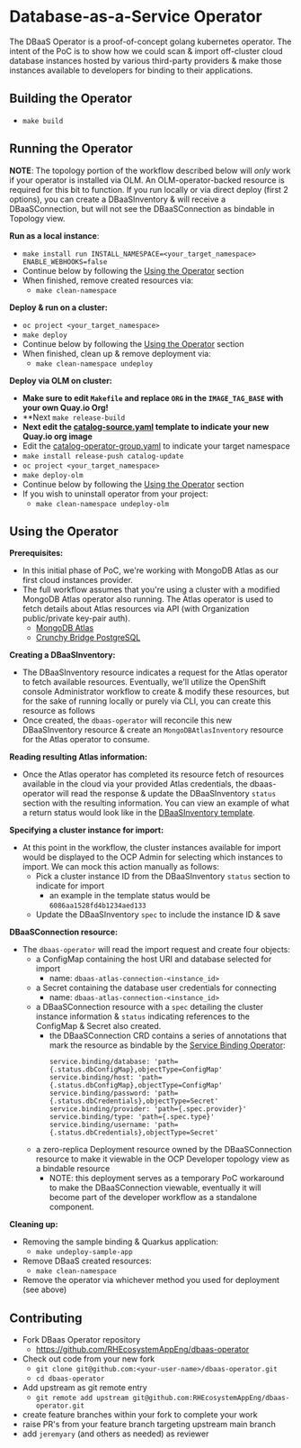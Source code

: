 # Database-as-a-Service Operator
The DBaaS Operator is a proof-of-concept golang kubernetes operator. The intent of the PoC is to show how we could
scan & import off-cluster cloud database instances hosted by various third-party providers & make those instances
available to developers for binding to their applications.

## Building the Operator
- `make build`

## Running the Operator
**NOTE**: The topology portion of the workflow described below will *only* work if your operator is installed via OLM.
An OLM-operator-backed resource is required for this bit to function. If you run locally or via direct deploy (first 2
options), you can create a DBaaSInventory & will receive a DBaaSConnection, but will not see the DBaaSConnection as
bindable in Topology view.

**Run as a local instance**:
- `make install run INSTALL_NAMESPACE=<your_target_namespace> ENABLE_WEBHOOKS=false`
- Continue below by following the [Using the Operator](#using-the-operator) section
- When finished, remove created resources via:
  - `make clean-namespace`

**Deploy & run on a cluster:**
- `oc project <your_target_namespace>`
- `make deploy`
- Continue below by following the [Using the Operator](#using-the-operator) section
- When finished, clean up & remove deployment via:
  - `make clean-namespace undeploy`

**Deploy via OLM on cluster:**
- **Make sure to edit `Makefile` and replace `ORG` in the `IMAGE_TAG_BASE` with your own Quay.io Org!**
- **Next `make release-build`
- **Next edit the [catalog-source.yaml](config/samples/catalog-source.yaml) template to indicate your new Quay.io org image**
- Edit the [catalog-operator-group.yaml](config/samples/catalog-operator-group.yaml) to indicate your target namespace
- `make install release-push catalog-update`
- `oc project <your_target_namespace>`
- `make deploy-olm`
- Continue below by following the [Using the Operator](#using-the-operator) section
- If you wish to uninstall operator from your project:
  - `make clean-namespace undeploy-olm`

## Using the Operator

**Prerequisites:**
- In this initial phase of PoC, we're working with MongoDB Atlas as our first cloud instances provider.
- The full workflow assumes that you're using a cluster with a modified MongoDB Atlas operator also running. The Atlas
  operator is used to fetch details about Atlas resources via API (with Organization public/private key-pair auth).
  - [MongoDB Atlas](https://github.com/RHEcosystemAppEng/mongodb-atlas-kubernetes)
  - [Crunchy Bridge PostgreSQL](https://github.com/CrunchyData/crunchy-bridge-operator)

**Creating a DBaaSInventory:**
- The DBaaSInventory resource indicates a request for the Atlas operator to fetch available resources. Eventually, we'll
  utilize the OpenShift console Administrator workflow to create & modify these resources, but for the sake of running
  locally or purely via CLI, you can create this resource as follows
- Once created, the `dbaas-operator` will reconcile this new DBaaSInventory resource & create an `MongoDBAtlasInventory` resource
  for the Atlas operator to consume.

**Reading resulting Atlas information:**
- Once the Atlas operator has completed its resource fetch of resources available in the cloud via your provided Atlas
  credentials, the dbaas-operator will read the response & update the DBaaSInventory `status` section with the resulting
  information. You can view an example of what a return status would look like in the
  [DBaaSInventory template](config/samples/dbaas_v1alpha1_dbaasinventory.yaml).

**Specifying a cluster instance for import:**
- At this point in the workflow, the cluster instances available for import would be displayed to the OCP Admin for
  selecting which instances to import. We can mock this action manually as follows:
  - Pick a cluster instance ID from the DBaaSInventory `status` section to indicate for import
    - an example in the template status would be `6086aa1528fd4b1234aed133`
  - Update the DBaaSInventory `spec` to include the instance ID & save

**DBaaSConnection resource:**
- The `dbaas-operator` will read the import request and create four objects:
  - a ConfigMap containing the host URI and database selected for import
    - name: `dbaas-atlas-connection-<instance_id>`
  - a Secret containing the database user credentials for connecting
    - name: `dbaas-atlas-connection-<instance_id>`
  - a DBaaSConnection resource with a `spec` detailing the cluster instance information & `status` indicating references
    to the ConfigMap & Secret also created.
    - the DBaaSConnection CRD contains a series of annotations that mark the resource as bindable by the
      [Service Binding Operator](https://github.com/redhat-developer/service-binding-operator):
      ```
      service.binding/database: 'path={.status.dbConfigMap},objectType=ConfigMap'
      service.binding/host: 'path={.status.dbConfigMap},objectType=ConfigMap'
      service.binding/password: 'path={.status.dbCredentials},objectType=Secret'
      service.binding/provider: 'path={.spec.provider}'
      service.binding/type: 'path={.spec.type}'
      service.binding/username: 'path={.status.dbCredentials},objectType=Secret'
      ```
  - a zero-replica Deployment resource owned by the DBaaSConnection resource to make it viewable in the OCP Developer
    topology view as a bindable resource
    - NOTE: this deployment serves as a temporary PoC workaround to make the DBaaSConnection viewable, eventually it will
      become part of the developer workflow as a standalone component.

**Cleaning up:**
- Removing the sample binding & Quarkus application:
  - `make undeploy-sample-app`
- Remove DBaaS created resources:
  - `make clean-namespace`
- Remove the operator via whichever method you used for deployment (see above)

## Contributing

- Fork DBaas Operator repository
  - https://github.com/RHEcosystemAppEng/dbaas-operator
- Check out code from your new fork
  - `git clone git@github.com:<your-user-name>/dbaas-operator.git`
  - `cd dbaas-operator`
- Add upstream as git remote entry
  - `git remote add upstream git@github.com:RHEcosystemAppEng/dbaas-operator.git`
- create feature branches within your fork to complete your work
- raise PR's from your feature branch targeting upstream main branch
- add `jeremyary` (and others as needed) as reviewer
